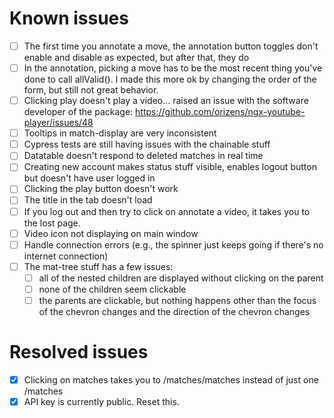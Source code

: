 # Known issues
- [ ] The first time you annotate a move, the annotation button toggles don't enable and disable as expected, but after that, they do
- [ ] In the annotation, picking a move has to be the most recent thing you've done to call allValid(). I made this more ok by changing the order of the form, but still not great behavior.
- [ ] Clicking play doesn't play a video... raised an issue with the software developer of the package: https://github.com/orizens/ngx-youtube-player/issues/48
- [ ] Tooltips in match-display are very inconsistent
- [ ] Cypress tests are still having issues with the chainable stuff
- [ ] Datatable doesn't respond to deleted matches in real time
- [ ] Creating new account makes status stuff visible, enables logout button but doesn't have user logged in
- [ ] Clicking the play button doesn't work
- [ ] The title in the tab doesn't load
- [ ] If you log out and then try to click on annotate a video, it takes you to the lost page.
- [ ] Video icon not displaying on main window
- [ ] Handle connection errors (e.g., the spinner just keeps going if there's no internet connection)
- [ ] The mat-tree stuff has a few issues:
  - [ ] all of the nested children are displayed without clicking on the parent
  - [ ] none of the children seem clickable
  - [ ] the parents are clickable, but nothing happens other than the focus of the chevron changes and the direction of the chevron changes

# Resolved issues
- [x] Clicking on matches takes you to /matches/matches instead of just one /matches
- [x] API key is currently public. Reset this.
